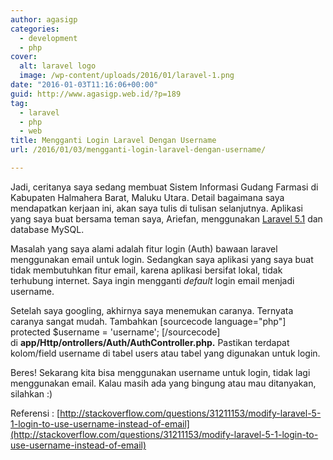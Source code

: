 ```yaml
---
author: agasigp
categories:
  - development
  - php
cover:
  alt: laravel logo
  image: /wp-content/uploads/2016/01/laravel-1.png
date: "2016-01-03T11:16:06+00:00"
guid: http://www.agasigp.web.id/?p=189
tag:
  - laravel
  - php
  - web
title: Mengganti Login Laravel Dengan Username
url: /2016/01/03/mengganti-login-laravel-dengan-username/

---
```

Jadi, ceritanya saya sedang membuat Sistem Informasi Gudang Farmasi di Kabupaten Halmahera Barat, Maluku Utara. Detail bagaimana saya mendapatkan kerjaan ini, akan saya tulis di tulisan selanjutnya. Aplikasi yang saya buat bersama teman saya, Ariefan, menggunakan [Laravel 5.1](/2014/11/07/mainan-baru-bernama-laravel/) dan database MySQL.

Masalah yang saya alami adalah fitur login (Auth) bawaan laravel menggunakan email untuk login. Sedangkan saya aplikasi yang saya buat tidak membutuhkan fitur email, karena aplikasi bersifat lokal, tidak terhubung internet. Saya ingin mengganti _default_ login email menjadi username.

Setelah saya googling, akhirnya saya menemukan caranya. Ternyata caranya sangat mudah. Tambahkan \[sourcecode language="php"\]
protected $username = 'username';
\[/sourcecode\] di **app/Http/ontrollers/Auth/AuthController.php.** Pastikan terdapat kolom/field username di tabel users atau tabel yang digunakan untuk login.

Beres! Sekarang kita bisa menggunakan username untuk login, tidak lagi menggunakan email. Kalau masih ada yang bingung atau mau ditanyakan, silahkan :)

Referensi : [http://stackoverflow.com/questions/31211153/modify-laravel-5-1-login-to-use-username-instead-of-email](http://stackoverflow.com/questions/31211153/modify-laravel-5-1-login-to-use-username-instead-of-email)
